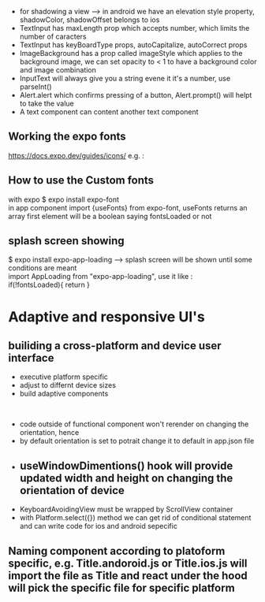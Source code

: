 * for shadowing a view --> in android we have an elevation style property, shadowColor, shadowOffset belongs to ios
* TextInput has maxLength prop which accepts number, which limits the number of caracters
* TextInput has keyBoardType props, autoCapitalize, autoCorrect props
* ImageBackground has a prop called imageStyle which applies to the background image, we can set opacity to < 1 to have a background color and image combination 
* InputText will always give you a string evene it it's a number, use parseInt() 
* Alert.alert which confirms pressing of a button, Alert.prompt() will helpt to take the value 
* A text component can content another text component 

## Working the expo fonts 
https://docs.expo.dev/guides/icons/
e.g. : 
 <Ionicons name="md-checkmark-circle" size={32} color="green" />

## How to use the Custom fonts 
with expo $ expo install expo-font
<br>
in app component import {useFonts} from expo-font, useFonts returns an array first element will be a boolean saying fontsLoaded or not 

## splash screen showing 
$ expo install expo-app-loading  --> splash screen will be shown until some conditions are meant 
<br>
import AppLoading from "expo-app-loading", use it like : 
<br>
if(!fontsLoaded){
    return <AppLoading>
}


# Adaptive and responsive UI's
## builiding a cross-platform and device user interface
* executive platform specific
* adjust to differnt device sizes
* build adaptive components

<br>

* code outside of functional component won't rerender on changing the orientation, hence
* by default orientation is set to potrait change it to default in app.json file
* ## useWindowDimentions() hook will provide updated width and height on changing the orientation of device
* KeyboardAvoidingView must be wrapped by ScrollView container 
* with Platform.select({}) method we can get rid of conditional statement and can write code for ios and android sepecific

## Naming component according to platoform specific, e.g. Title.andoroid.js or Title.ios.js will import the file as Title and react under the hood will pick the specific file for specific platform